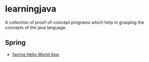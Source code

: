 # learningjava
A collection of proof-of-concept programs which help in grasping the concepts of the java language.

## Spring
* [Spring Hello World App](https://github.com/amit8-88/learningjava/tree/master/SampleSpringApp)
